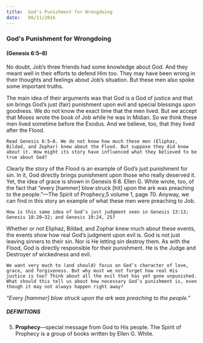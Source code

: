 ```yaml
---
title:  God's Punishment for Wrongdoing
date:   08/11/2016
---
```


### God's Punishment for Wrongdoing

#### (Genesis 6:5–8)

No doubt, Job’s three friends had some knowledge about God. And they meant well in their efforts to defend Him too. They may have been wrong in their thoughts and feelings about Job’s situation. But these men also spoke some important truths.

The main idea of their arguments was that God is a God of justice and that sin brings God’s just (fair) punishment upon evil and special blessings upon goodness. We do not know the exact time that the men lived. But we accept that Moses wrote the book of Job while he was in Midian. So we think these men lived sometime before the Exodus. And we believe, too, that they lived after the Flood. 

`Read Genesis 6:5–8. We do not know how much these men (Eliphaz, Bildad, and Zophar) knew about the Flood. But suppose they did know about it. How might its story have influenced what they believed to be true about God?`

Clearly the story of the Flood is an example of God’s just punishment for sin. In it, God directly brings punishment upon those who really deserved it. Yet, the idea of grace is shown in Genesis 6:8. Ellen G. White wrote, too, of the fact that “every [hammer] blow struck [hit] upon the ark was preaching to the people.”—The Spirit of Prophecy,5 volume 1, page 70. Anyway, we can find in this story an example of what these men were preaching to Job.

`How is this same idea of God’s just judgment seen in Genesis 13:13; Genesis 18:20–32; and Genesis 19:24, 25?`

Whether or not Eliphaz, Bildad, and Zophar knew much about these events, the events show how real God’s judgment upon evil is. God is not just leaving sinners to their sin. Nor is He letting sin destroy them. As with the Flood, God is directly responsible for their punishment. He is the Judge and Destroyer of wickedness and evil. 

`We want very much to (and should) focus on God’s character of love, grace, and forgiveness. But why must we not forget how real His justice is too? Think about all the evil that has yet gone unpunished. What should this tell us about how necessary God’s punishment is, even though it may not always happen right away?` 

*“Every [hammer] blow struck upon the ark was preaching to the people.”*

##### DEFINITIONS

5.	**Prophecy**—special message from God to His people. The Spirit of Prophecy is a group of books written by Ellen G. White.